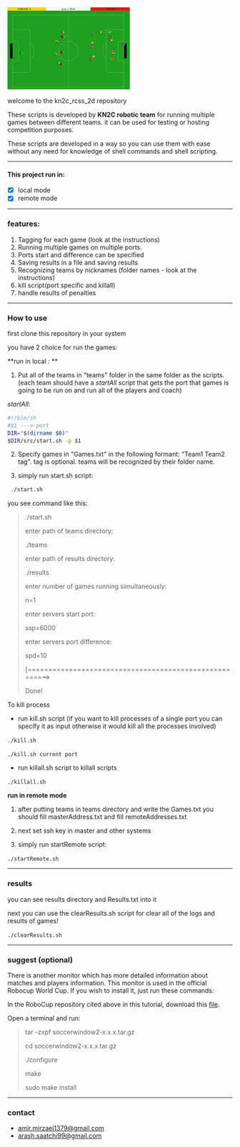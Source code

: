 ![2d_game](./2d_game.jpeg)



welcome to the kn2c_rcss_2d repository

These scripts is developed by **KN2C robotic team** for running multiple games between different teams. it can be used for testing or hosting competition purposes.

These scripts are developed in a way so you can use them with ease without any need for knowledge of shell commands and shell scripting. 

---

#### This project run in:

- [x] local mode
- [x] remote mode 

---

### features:

1. Tagging for each game (look at the instructions)
2. Running multiple games on multiple ports.
3. Ports start and difference can be specified
4. Saving results in a file and saving results
5. Recognizing teams by nicknames (folder names - look at the instructions)
6. kill script(port specific and killall)
7. handle results of penalties

---

### How to use

first clone this repository in your system

you have 2 choice for run the games:

**run in local : **

1. Put all of the teams in "teams" folder in the same folder as the scripts. (each team should have a *startAll* script that gets the port that games is going to be run on and run all of the players and coach)

*startAll*:

```bash
#!/bin/sh
#$1 ---> port
DIR="$(dirname $0)"
$DIR/src/start.sh -p $1
```

2. Specify games in "Games.txt" in the following formant: "Team1 Team2 tag". tag is optional. teams will be recognized by their folder name.

3. simply run start.sh script:

```bash
 ./start.sh
```

you see command like this:

> ./start.sh 
>
> enter path of teams directory: 
>
> ./teams
>
> enter path of results directory: 
>
> ./results
>
> enter number of games running simultaneously: 
>
> n=1
>
> enter servers start port: 
>
> ssp=6000
>
> enter servers port difference: 
>
> spd=10
>
> [=======================================================>
>
> Done!

To kill process

- run kill.sh script (if you want to kill processes of a single port you can specify it as input otherwise it would kill all the processes involved)

`./kill.sh `

`./kill.sh current port`

- run killall.sh script to killall scripts

`./killall.sh`

**run in remote mode**

1. after putting teams in teams directory and write the Games.txt you should fill masterAddress.txt and fill remoteAddresses.txt 

2. next set ssh key in master and other systems 

3. simply run startRemote script:

`./startRemote.sh`

---

### results 

you can see results directory and Results.txt into it

next you can use the clearResults.sh script for clear all of the logs and results of games!

`./clearResults.sh`

---

### suggest (optional)

There is another monitor which has more detailed information about matches and players information. This monitor is used in the official Robocup World Cup. If you wish to install it, just run these commands:

In the RoboCup repository cited above in this tutorial, download this [file](https://osdn.net/projects/rctools/releases/p4886).

Open a terminal and run:

> tar -zxpf soccerwindow2-x.x.x.tar.gz
>
> cd soccerwindow2-x.x.x.tar.gz
>
> ./configure
>
> make
>
> sudo make install

---

### contact

- amir.mirzaei1379@gmail.com
- arash.saatchi99@gmail.com



